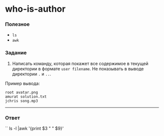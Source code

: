 # who-is-author

### Полезное

- `ls`
- `awk`

### Задание

1. Написать команду, которая покажет все содержимое в текущей директории в формате `user filename`. Не показывать в выводе директории `.` и `..`.

Пример вывода:

```
root avatar.png
amurat solution.txt
jchris song.mp3
```

---

### Ответ

``
 ls -l |awk '{print $3 " " $9}'